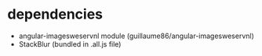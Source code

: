 # dependencies

- angular-imagesweservnl module (guillaume86/angular-imagesweservnl)
- StackBlur (bundled in .all.js file)
